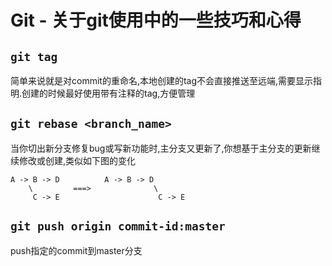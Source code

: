 # Git - 关于git使用中的一些技巧和心得

## ```git tag```
简单来说就是对commit的重命名,本地创建的tag不会直接推送至远端,需要显示指明.创建的时候最好使用带有注释的tag,方便管理

## ```git rebase <branch_name>```
当你切出新分支修复bug或写新功能时,主分支又更新了,你想基于主分支的更新继续修改或创建,类似如下图的变化
```
A -> B -> D          A -> B -> D
    \         ===>              \
     C -> E                      C -> E
```

## ```git push origin commit-id:master```
push指定的commit到master分支